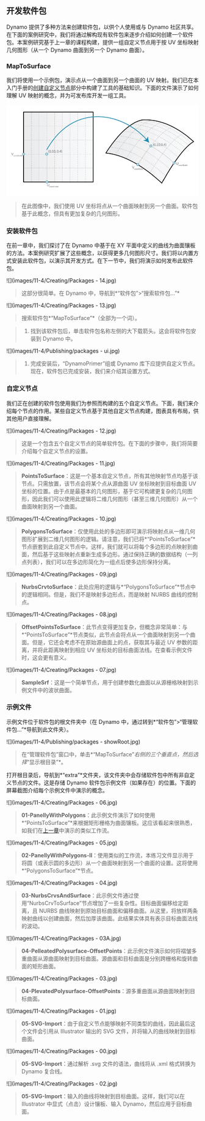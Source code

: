 

## 开发软件包

Dynamo 提供了多种方法来创建软件包，以供个人使用或与 Dynamo 社区共享。在下面的案例研究中，我们将通过解构现有软件包来逐步介绍如何创建一个软件包。本案例研究基于上一章的课程构建，提供一组自定义节点用于按 UV 坐标映射几何图形（从一个 Dynamo 曲面到另一个 Dynamo 曲面）。

### MapToSurface

我们将使用一个示例包，演示点从一个曲面到另一个曲面的 UV 映射。我们已在本入门手册的[创建自定义节点](../10_Custom-Nodes/10-2_Creating.md)部分中构建了工具的基础知识。下面的文件演示了如何理解 UV 映射的概念，并为可发布库开发一组工具。

![](images/11-4/uvMap.jpg)

> 在此图像中，我们使用 UV 坐标将点从一个曲面映射到另一个曲面。软件包基于此概念，但具有更加复杂的几何图形。

### 安装软件包

在前一章中，我们探讨了在 Dynamo 中基于在 XY 平面中定义的曲线为曲面镶板的方法。本案例研究扩展了这些概念，以获得更多几何图形尺寸。我们将以内置方式安装此软件包，以演示其开发方式。在下一节中，我们将演示如何发布此软件包。

![](images/11-4/Creating/Packages - 14.jpg)

> 这部分很简单。在 Dynamo 中，导航到*“软件包”>“搜索软件包...”*

![](images/11-4/Creating/Packages - 13.jpg)

> 搜索软件包*“MapToSurface”*（全部为一个词）。

> 1. 找到该软件包后，单击软件包名称左侧的大下载箭头。这会将软件包安装到 Dynamo 中。

![](images/11-4/Publishing/packages - ui.jpg)

> 1. 完成安装后，“DynamoPrimer”组或 Dynamo 库下应提供自定义节点。现在，软件包已完成安装，我们来介绍其设置方式。

### 自定义节点

我们正在创建的软件包使用我们为参照而构建的五个自定义节点。下面，我们来介绍每个节点的作用。某些自定义节点基于其他自定义节点构建，图表具有布局，供其他用户直接理解。

![](images/11-4/Creating/Packages - 12.jpg)

> 这是一个包含五个自定义节点的简单软件包。在下面的步骤中，我们将简要介绍每个自定义节点的设置。

![](images/11-4/Creating/Packages - 11.jpg)

> **PointsToSurface**：这是一个基本自定义节点，所有其他映射节点均基于该节点。只需放置，该节点会将某个点从源曲面 UV 坐标映射到目标曲面 UV 坐标的位置。由于点是最基本的几何图形，基于它可构建更复杂的几何图形，因此我们可以使用此逻辑将二维几何图形（甚至三维几何图形）从一个曲面映射到另一个曲面。

![](images/11-4/Creating/Packages - 10.jpg)

> **PolygonsToSurface**：仅使用此处的多边形即可演示将映射点从一维几何图形扩展到二维几何图形的逻辑。请注意，我们已将*“PointsToSurface”*节点嵌套到此自定义节点中。这样，我们就可以将每个多边形的点映射到曲面，然后基于这些映射点重新生成多边形。通过保持正确的数据结构（一列点列表），我们可以在多边形简化为一组点后使多边形保持分离。

![](images/11-4/Creating/Packages - 09.jpg)

> **NurbsCrvtoSurface**：此处应用的逻辑与*“PolygonsToSurface”*节点中的逻辑相同。但是，我们不是映射多边形点，而是映射 NURBS 曲线的控制点。

![](images/11-4/Creating/Packages - 08.jpg)

> **OffsetPointsToSurface**：此节点变得更加复杂，但概念非常简单：与*“PointsToSurface”*节点类似，此节点会将点从一个曲面映射到另一个曲面。但是，它还会考虑不在原始源曲面上的点，获取其与最近 UV 参数的距离，并将此距离映射到相应 UV 坐标处的目标曲面法线。在查看示例文件时，这会更有意义。

![](images/11-4/Creating/Packages - 07.jpg)

> **SampleSrf**：这是一个简单节点，用于创建参数化曲面以从源栅格映射到示例文件中的波状曲面。

### 示例文件

示例文件位于软件包的根文件夹中（在 Dynamo 中，通过转到*“软件包”>“管理软件包...”*导航到此文件夹）。

![](images/11-4/Publishing/packages - showRoot.jpg)

> 在“管理软件包”窗口中，单击*“MapToSurface”*右侧的三个垂直点，然后选择*“显示根目录”*。

打开根目录后，导航到*“extra”*文件夹，该文件夹中会存储软件包中所有非自定义节点的文件。这是存储 Dynamo 软件包示例文件（如果存在）的位置。下面的屏幕截图介绍每个示例文件中演示的概念。

![](images/11-4/Creating/Packages - 06.jpg)

> **01-PanellyWithPolygons**：此示例文件演示了如何使用*“PointsToSurface”*来根据矩形栅格为曲面镶板。这应该看起来很熟悉，如我们在[上一章](../10_Custom-Nodes/10-2_Creating.md)中演示的类似工作流。

![](images/11-4/Creating/Packages - 05.jpg)

> **02-PanellyWithPolygons-II**：使用类似的工作流，本练习文件显示用于将圆（或表示圆的多边形）从一个曲面映射到另一个曲面的设置。这将使用*“PolygonsToSurface”*节点。

![](images/11-4/Creating/Packages - 04.jpg)

> **03-NurbsCrvsAndSurface**：此示例文件通过使用“NurbsCrvToSurface”节点增加了一些复杂性。目标曲面偏移给定距离，且 NURBS 曲线映射到原始目标曲面和偏移曲面。从这里，将放样两条映射曲线以创建曲面，然后加厚该曲面。此结果实体具有表示目标曲面法线的波动。

![](images/11-4/Creating/Packages - 03A.jpg)

> **04-PelleatedPolysurface-OffsetPoints**：此示例文件演示如何将褶皱多重曲面从源曲面映射到目标曲面。源曲面和目标曲面是分别跨栅格和旋转曲面的矩形曲面。

![](images/11-4/Creating/Packages - 03.jpg)

> **04-PlevatedPolysurface-OffsetPoints**：源多重曲面从源曲面映射到目标曲面。

![](images/11-4/Creating/Packages - 01.jpg)

> **05-SVG-Import**：由于自定义节点能够映射不同类型的曲线，因此最后这个文件会引用从 Illustrator 输出的 SVG 文件，并将输入的曲线映射到目标曲面。

![](images/11-4/Creating/Packages - 00.jpg)

> **05-SVG-Import**：通过解析 .svg 文件的语法，曲线将从 .xml 格式转换为 Dynamo 复合线。

![](images/11-4/Creating/Packages - 02.jpg)

> **05-SVG-Import**：输入的曲线将映射到目标曲面。这样，我们可以在 Illustrator 中显式（点击）设计镶板、输入 Dynamo，然后应用于目标曲面。

